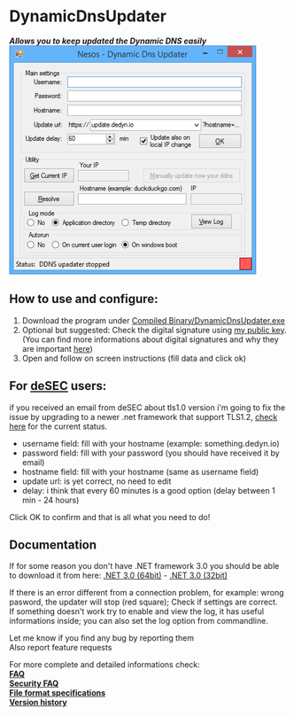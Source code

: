 # DynamicDnsUpdater
***Allows you to keep updated the Dynamic DNS easily***  
![screenshot](Documentation/screenshot.png)  
## How to use and configure:  
1.  Download the program under [Compiled Binary/DynamicDnsUpdater.exe](https://github.com/Nesos-ita/DynamicDnsUpdater/raw/master/Compiled%20Binary/DynamicDnsUpdater.exe)  
2. Optional but suggested: Check the digital signature using [my public key](Documentation/Nesos%20code%20signing%20public%20key.asc). (You can find more informations about digital signatures and why they are important [here](https://www.qubes-os.org/doc/verifying-signatures/))  
3. Open and follow on screen instructions  (fill data and click ok)

## For [deSEC](https://desec.io/#!/en/) users:  
if you received an email from deSEC about tls1.0 version i'm going to fix the issue by upgrading to a newer .net framework that support TLS1.2, [check here](https://github.com/Nesos-ita/DynamicDnsUpdater/issues/3) for the current status.  
- username field: fill with your hostname (example: something.dedyn.io)  
- password field: fill with your password (you should have received it by email)  
- hostname field: fill with your hostname (same as username field)  
- update url: is yet correct, no need to edit  
- delay: i think that every 60 minutes is a good option (delay between 1 min - 24 hours)  

Click OK to confirm and that is all what you need to do!
## Documentation
If for some reason you don't have .NET framework 3.0 you should be able to download it from here: [.NET 3.0 (64bit)](http://go.microsoft.com/fwlink/?LinkId=98106) -
[.NET 3.0 (32bit)](http://download.microsoft.com/download/8/F/E/8FEEE89D-9E4F-4BA3-993E-0FFEA8E21E1B/NetFx30SP1_x86.exe)  

If there is an error different from a connection problem, for example: wrong pasword, the updater will stop (red square); Check if settings are correct.  
If something doesn't work try to enable and view the log, it has useful informations inside; you can also set the log option from commandline.  

Let me know if you find any bug by reporting them  
Also report feature requests  

For more complete and detailed informations check:  
**[FAQ](Documentation/FAQ.md)**  
**[Security FAQ](Documentation/Security%20FAQ.md)**  
**[File format specifications](Documentation/File%20format%20specifications.md)**  
**[Version history](Documentation/Version%20history.md)**  
